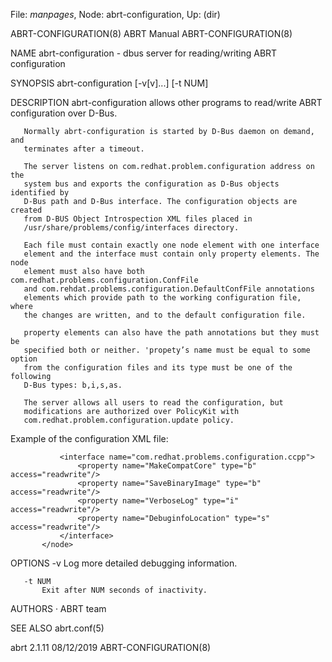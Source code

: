File: *manpages*,  Node: abrt-configuration,  Up: (dir)

ABRT-CONFIGURATION(8)             ABRT Manual            ABRT-CONFIGURATION(8)



NAME
       abrt-configuration - dbus server for reading/writing ABRT configuration

SYNOPSIS
       abrt-configuration [-v[v]...] [-t NUM]

DESCRIPTION
       abrt-configuration allows other programs to read/write ABRT
       configuration over D-Bus.

       Normally abrt-configuration is started by D-Bus daemon on demand, and
       terminates after a timeout.

       The server listens on com.redhat.problem.configuration address on the
       system bus and exports the configuration as D-Bus objects identified by
       D-Bus path and D-Bus interface. The configuration objects are created
       from D-BUS Object Introspection XML files placed in
       /usr/share/problems/config/interfaces directory.

       Each file must contain exactly one node element with one interface
       element and the interface must contain only property elements. The node
       element must also have both com.redhat.problems.configuration.ConfFile
       and com.rehdat.problems.configuration.DefaultConfFile annotations
       elements which provide path to the working configuration file, where
       the changes are written, and to the default configuration file.

       property elements can also have the path annotations but they must be
       specified both or neither. 'propety’s name must be equal to some option
       from the configuration files and its type must be one of the following
       D-Bus types: b,i,s,as.

       The server allows all users to read the configuration, but
       modifications are authorized over PolicyKit with
       com.redhat.problem.configuration.update policy.

   Example of the configuration XML file:
           <node name="/com/redhat/problems/configuration/ccpp">
               <annotation name="com.redhat.problems.ConfFile" value="/etc/abrt/plugins/CCpp.conf" />
               <annotation name="com.redhat.problems.DefaultConfFile" value="/usr/share/abrt/conf.d/plugins/CCpp.conf" />

               <interface name="com.redhat.problems.configuration.ccpp">
                   <property name="MakeCompatCore" type="b" access="readwrite"/>
                   <property name="SaveBinaryImage" type="b" access="readwrite"/>
                   <property name="VerboseLog" type="i" access="readwrite"/>
                   <property name="DebuginfoLocation" type="s" access="readwrite"/>
               </interface>
           </node>

OPTIONS
       -v
           Log more detailed debugging information.

       -t NUM
           Exit after NUM seconds of inactivity.

AUTHORS
       ·   ABRT team

SEE ALSO
       abrt.conf(5)



abrt 2.1.11                       08/12/2019             ABRT-CONFIGURATION(8)
